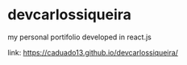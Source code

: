 # devcarlossiqueira
my personal portifolio developed in react.js

link: https://caduado13.github.io/devcarlossiqueira/
